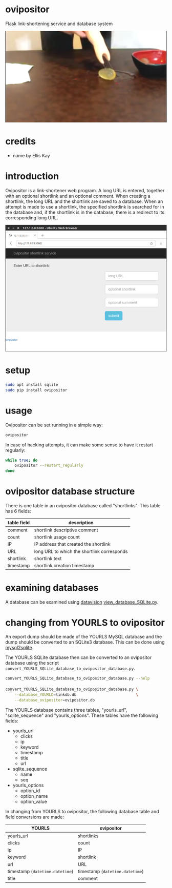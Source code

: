 # ovipositor

Flask link-shortening service and database system

![](https://raw.githubusercontent.com/wdbm/ovipositor/master/media/ovipositor.png)

# credits

- name by Ellis Kay

# introduction

Ovipositor is a link-shortener web program. A long URL is entered, together with an optional shortlink and an optional comment. When creating a shortlink, the long URL and the shortlink are saved to a database. When an attempt is made to use a shortlink, the specified shortlink is searched for in the database and, if the shortlink is in the database, there is a redirect to its corresponding long URL.

![](https://raw.githubusercontent.com/wdbm/ovipositor/master/media/screenshot.png)

# setup

```Bash
sudo apt install sqlite
sudo pip install ovipositor
```

# usage

Ovipositor can be set running in a simple way:

```Bash
ovipositor
```

In case of hacking attempts, it can make some sense to have it restart regularly:

```Bash
while true; do
    ovipositor --restart_regularly
done
```

# ovipositor database structure

There is one table in an ovipositor database called "shortlinks". This table has 6 fields:

|**table field**|**description**                            |
|---------------|-------------------------------------------|
|comment        |shortlink descriptive comment              |
|count          |shortlink usage count                      |
|IP             |IP address that created the shortlink      |
|URL            |long URL to which the shortlink corresponds|
|shortlink      |shortlink text                             |
|timestamp      |shortlink creation timestamp               |

# examining databases

A database can be examined using [datavision](https://github.com/wdbm/datavision) [view_database_SQLite.py](https://github.com/wdbm/datavision/blob/master/view_database_SQLite.py).

# changing from YOURLS to ovipositor

An export dump should be made of the YOURLS MySQL database and the dump should be converted to an SQLite3 database. This can be done using [mysql2sqlite](https://github.com/dumblob/mysql2sqlite).

The YOURLS SQLite database then can be converted to an ovipositor database using the script `convert_YOURLS_SQLite_database_to_ovipositor_database.py`.

```Bash
convert_YOURLS_SQLite_database_to_ovipositor_database.py --help

convert_YOURLS_SQLite_database_to_ovipositor_database.py \
    --database_YOURLD=linkdb.db                          \
    --database_ovipositor=ovipositor.db
```

The YOURLS database contains three tables, "yourls_url", "sqlite_sequence" and "yourls_options". These tables have the following fields:

- yourls_url
    - clicks
    - ip
    - keyword
    - timestamp
    - title
    - url
- sqlite_sequence
    - name
    - seq
- yourls_options
    - option_id
    - option_name
    - option_value

In changing from YOURLS to ovipositor, the following database table and field conversions are made:

|**YOURLS**                     |**ovipositor**                 |
|-------------------------------|-------------------------------|
|yourls_url                     |shortlinks                     |
|clicks                         |count                          |
|ip                             |IP                             |
|keyword                        |shortlink                      |
|url                            |URL                            |
|timestamp (`datetime.datetime`)|timestamp (`datetime.datetime`)|
|title                          |comment                        |
